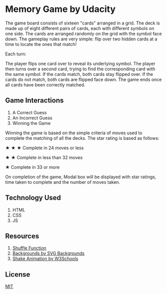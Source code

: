 # Memory Game by Udacity

The game board consists of sixteen "cards" arranged in a grid. The deck is made up of eight different pairs of cards, each with different symbols on one side. The cards are arranged randomly on the grid with the symbol face down. The gameplay rules are very simple: flip over two hidden cards at a time to locate the ones that match!

Each turn:

The player flips one card over to reveal its underlying symbol.
The player then turns over a second card, trying to find the corresponding card with the same symbol.
If the cards match, both cards stay flipped over.
If the cards do not match, both cards are flipped face down.
The game ends once all cards have been correctly matched.

## Game Interactions

1. A Correct Guess
2. An Incorrect Guess
3. Winning the Game

Winning the game is based on the simple criteria of moves used to complete the matching of all the decks.
The star rating is based as follows:

&#9733; &#9733; &#9733; Complete in 24 moves or less

&#9733; &#9733; Complete in less than 32 moves

&#9733; Complete in 33 or more

On completion of the game, Modal box will be displayed with star ratings, time taken to complete and the number of moves taken.

## Technology Used

1. HTML
2. CSS
3. JS

## Resources
1. [Shuffle Function](http://stackoverflow.com/a/2450976)
2. [Backgrounds by SVG Backgrounds](http://stackoverflow.com/a/2450976)
3. [Shake Animation by W3Schools](https://www.w3schools.com/howto/howto_css_shake_image.asp)

## License
[MIT](https://choosealicense.com/licenses/mit/)